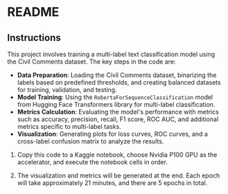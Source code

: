 # README

## Instructions

This project involves training a multi-label text classification model using the Civil Comments dataset. The key steps in the code are:

- **Data Preparation**: Loading the Civil Comments dataset, binarizing the labels based on predefined thresholds, and creating balanced datasets for training, validation, and testing.
- **Model Training**: Using the `RobertaForSequenceClassification` model from Hugging Face Transformers library for multi-label classification.
- **Metrics Calculation**: Evaluating the model's performance with metrics such as accuracy, precision, recall, F1 score, ROC AUC, and additional metrics specific to multi-label tasks.
- **Visualization**: Generating plots for loss curves, ROC curves, and a cross-label confusion matrix to analyze the results.

1. Copy this code to a Kaggle notebook, choose Nvidia P100 GPU as the accelerator, and execute the notebook cells in order.

2. The visualization and metrics will be generated at the end. Each epoch will take approximately 21 minutes, and there are 5 epochs in total.
